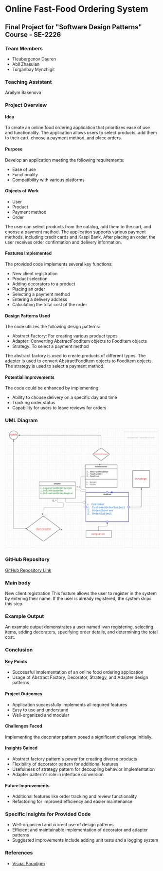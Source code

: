 # Online Fast-Food Ordering System

## Final Project for "Software Design Patterns" Course - SE-2226

### Team Members
- Tleubergenov Dauren
- Abil Zhasulan
- Turganbay Mynzhigit

### Teaching Assistant
Arailym Bakenova

### Project Overview

#### Idea
To create an online food ordering application that prioritizes ease of use and functionality. The application allows users to select products, add them to their cart, choose a payment method, and place orders.

#### Purpose
Develop an application meeting the following requirements:
- Ease of use
- Functionality
- Compatibility with various platforms

#### Objects of Work
- User
- Product
- Payment method
- Order

The user can select products from the catalog, add them to the cart, and choose a payment method. The application supports various payment methods, including credit cards and Kaspi Bank. After placing an order, the user receives order confirmation and delivery information.

#### Features Implemented
The provided code implements several key functions:
- New client registration
- Product selection
- Adding decorators to a product
- Placing an order
- Selecting a payment method
- Entering a delivery address
- Calculating the total cost of the order

#### Design Patterns Used
The code utilizes the following design patterns:
- Abstract Factory: For creating various product types
- Adapter: Converting AbstractFoodItem objects to FoodItem objects
- Strategy: To select a payment method

The abstract factory is used to create products of different types. The adapter is used to convert AbstractFoodItem objects to FoodItem objects. The strategy is used to select a payment method.

#### Potential Improvements
The code could be enhanced by implementing:
- Ability to choose delivery on a specific day and time
- Tracking order status
- Capability for users to leave reviews for orders

### UML Diagram
![Link to UML Diagram](https://github.com/Zhas1k06/SDP-FINAL/blob/main/uml.png)

### GitHub Repository
[GitHub Repository Link](https://github.com/Zhas1k06/SDP-FINAL.git)

### Main body
New client registration
This feature allows the user to register in the system by entering their name. If the user is already registered, the system skips this step.


### Example Output
An example output demonstrates a user named Ivan registering, selecting items, adding decorators, specifying order details, and determining the total cost.

### Conclusion

#### Key Points
- Successful implementation of an online food ordering application
- Usage of Abstract Factory, Decorator, Strategy, and Adapter design patterns

#### Project Outcomes
- Application successfully implements all required features
- Easy to use and understand
- Well-organized and modular

#### Challenges Faced
Implementing the decorator pattern posed a significant challenge initially.

#### Insights Gained
- Abstract factory pattern's power for creating diverse products
- Flexibility of decorator pattern for additional features
- Usefulness of strategy pattern for decoupling behavior implementation
- Adapter pattern's role in interface conversion

#### Future Improvements
- Additional features like order tracking and review functionality
- Refactoring for improved efficiency and easier maintenance

### Specific Insights for Provided Code
- Well-organized and correct use of design patterns
- Efficient and maintainable implementation of decorator and adapter patterns
- Suggested improvements include adding unit tests and a logging system

### References
- [Visual Paradigm](https://www.visual-paradigm.com/support/)
